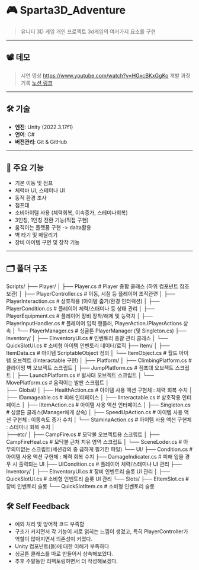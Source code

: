 # 🎮 Sparta3D_Adventure

> 유니티 3D 게임 개인 프로젝트
> 3d게임의 여러가지 요소를 구현

---

## 📽️ 데모

> 시연 영상
> https://www.youtube.com/watch?v=HGxcBKxGgKo
> 개발 과정 기록
> [노션 링크](https://www.notion.so/Sparta3D_Adventure-1f9dd79e416180d68c14f155217998b9#1fadd79e416180b291ead3d614af44eb)

---

## 🛠️ 기술 

- **엔진**: Unity (2022.3.17f1)
- **언어**: C#
- **버전관리**: Git & GitHub
---

## 🧩 주요 기능
- 기본 이동 및 점프
- 체력바 UI, 스테미나 UI
- 동적 환경 조사
- 점프대
- 소비아이템 사용 (체력회복, 이속증가, 스테미나회복)
- 3인칭, 1인칭 전환 기능(직접 구현)
- 움직이는 플렛폼 구현 -> dalta활용
- 벽 타기 및 매달리기
- 장비 아이템 구면 및 장착 기능
---

## 🗂️ 폴더 구조 

Scripts/
├── Player/
│   ├── Player.cs               # Player 종합 클래스 (하위 컴포넌트 참조 보관)
│   ├── PlayerController.cs     # 이동, 시점 등 플레이어 조작관련
│   ├── PlayerInteraction.cs    # 상호작용 (아이템 줍기/환경 인터랙션)
│   ├── PlayerCondition.cs      # 플레이어 체력/스태미나 등 상태 관리
│   ├── PlayerEquipment.cs      # 플레이어 장비 장착/해제 및 능력치
│   ├── PlayerInputHandler.cs   # 플레이어 입력 핸들러, PlayerAction.IPlayerActions 상속
│   └── PlayerManager.cs        # 싱글톤 PlayerManager (및 Singleton.cs)
├── Inventory/
│   ├── EInventoryUI.cs         #  인벤토리 총괄 관리 클래스
│   └── QuickSlotUI.cs          #  소비형 아이템 인벤토리 데이터/로직
├── Item/
│   ├── ItemData.cs             # 아이템 ScriptableObject 정의
│   └── ItemObject.cs           # 월드 아이템 오브젝트 (IInteractable 구현)
│
├── Platform/
│   ├── ClimbingPlatform.cs     # 클라이밍 벽 오브젝트 스크립트
│   ├── JumpPlatform.cs         # 점프대 오브젝트 스크립트
│   ├── LaunchPlatform.cs       # 발사대 오브젝트 스크립트
│   └── MovePlatform.cs         # 움직이는 발판 스크립트
│   
├── Global/
│   ├── HealthAction.cs          # 아이템 사용 액션 구현체 : 체력 회복 수치
│   ├── IDamageable.cs           # 피해 인터페이스
│   ├── IInteractable.cs         # 상호작용 인터페이스
│   ├── IItemAction.cs           # 아이템 사용 액션 인터페이스
│   ├── Singleton.cs             # 싱글톤 클래스(Manager에게 상속) 
│   ├── SpeedUpAction.cs         # 아이템 사용 액션 구현체 : 이동속도 증가 수치
│   └── StaminaAction.cs         # 아이템 사용 액션 구현체 : 스테미나 회복 수치
│  
├──etc/
│   ├── CampFire.cs              # 모닥불 오브젝트용 스크립트
│   ├── CampFireHeal.cs          # 모닥불 근처 치유 영역 스크립트
│   └── SceneLoder.cs            # 아무의미없는 스크립트(세션강의 중 급하게 필기한 파일)
└── UI/
    ├── Condition.cs             # 아이템 사용 액션 구현체 : 체력 회복 수치
    ├── DamageIndicater.cs       # 피해 입을 경우 시 출력되는 UI
    ├── UICondition.cs           # 플레이어 체력/스태미나 UI 관리
    ├── Inventory/
    │   ├── EInventoryUI.cs      # 장비 인벤토리 슬롯 UI 관리
    │   ├── QuickSlotUI.cs       # 소비형 인벤토리 슬롯 UI 관리 
    └── Slots/
        ├── EItemSlot.cs         # 장비 인벤토리 슬롯 
        └── QuickSlotItem.cs     # 소비형 인벤토리 슬롯
        
## 🛠️ Self Feedback
- 예외 처리 및 방어적 코드 부족함
- 구조가 커지면서 각 기능이 서로 얽히는 느낌이 생겼고, 특히 PlayerController가 역할이 많아지면서 의존성이 커졌다.
- Unity 컴포넌트(들)에 대한 이해가 부족하다
- 싱글톤 클래스를 따로 만들어서 상속해보았다.
- 추후 주말동안 리펙토링하면서 더 작성해보겠다.


    
